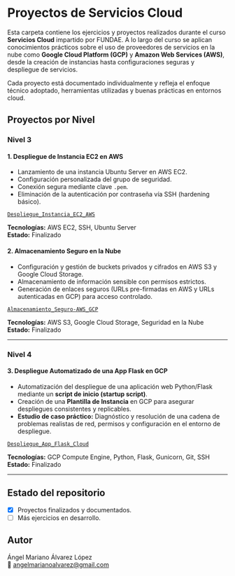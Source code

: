 # Proyectos de Servicios Cloud

Esta carpeta contiene los ejercicios y proyectos realizados durante el curso **Servicios Cloud** impartido por FUNDAE. A lo largo del curso se aplican conocimientos prácticos sobre el uso de proveedores de servicios en la nube como **Google Cloud Platform (GCP)** y **Amazon Web Services (AWS)**, desde la creación de instancias hasta configuraciones seguras y despliegue de servicios.

Cada proyecto está documentado individualmente y refleja el enfoque técnico adoptado, herramientas utilizadas y buenas prácticas en entornos cloud.

## Proyectos por Nivel

### Nivel 3

#### 1. Despliegue de Instancia EC2 en AWS
- Lanzamiento de una instancia Ubuntu Server en AWS EC2.
- Configuración personalizada del grupo de seguridad.
- Conexión segura mediante clave `.pem`.
- Eliminación de la autenticación por contraseña vía SSH (hardening básico).

[`Despliegue_Instancia_EC2_AWS`](./Despliegue_Instancia_EC2_AWS)

**Tecnologías:** AWS EC2, SSH, Ubuntu Server  
**Estado:** Finalizado

#### 2. Almacenamiento Seguro en la Nube
- Configuración y gestión de buckets privados y cifrados en AWS S3 y Google Cloud Storage.
- Almacenamiento de información sensible con permisos estrictos.
- Generación de enlaces seguros (URLs pre-firmadas en AWS y URLs autenticadas en GCP) para acceso controlado.

[`Almacenamiento_Seguro-AWS_GCP`](./Almacenamiento_Seguro-AWS_GCP)

**Tecnologías:** AWS S3, Google Cloud Storage, Seguridad en la Nube  
**Estado:** Finalizado

---
### Nivel 4

#### 3. Despliegue Automatizado de una App Flask en GCP
- Automatización del despliegue de una aplicación web Python/Flask mediante un **script de inicio (startup script)**.
- Creación de una **Plantilla de Instancia** en GCP para asegurar despliegues consistentes y replicables.
- **Estudio de caso práctico:** Diagnóstico y resolución de una cadena de problemas realistas de red, permisos y configuración en el entorno de despliegue.

[`Despliegue_App_Flask_Cloud`](./Despliegue_App_Flask_Cloud)

**Tecnologías:** GCP Compute Engine, Python, Flask, Gunicorn, Git, SSH  
**Estado:** Finalizado

---

## Estado del repositorio
- [x] Proyectos finalizados y documentados.
- [ ] Más ejercicios en desarrollo.

## Autor
Ángel Mariano Álvarez López  
📧 angelmarianoalvarez@gmail.com